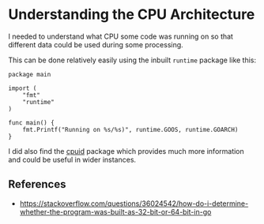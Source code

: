 # Understanding the CPU Architecture

I needed to understand what CPU some code was running on so that different data could be used during some processing.


This can be done relatively easily using the inbuilt `runtime` package like this:

```golang
package main

import (
    "fmt"
    "runtime"
)

func main() {
    fmt.Printf("Running on %s/%s)", runtime.GOOS, runtime.GOARCH)
}
```

I did also find the [cpuid](https://github.com/klauspost/cpuid) package which provides much more information and could be useful in wider instances.


## References

* https://stackoverflow.com/questions/36024542/how-do-i-determine-whether-the-program-was-built-as-32-bit-or-64-bit-in-go
